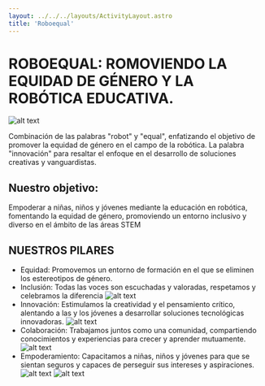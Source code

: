 ```yaml
---
layout: ../../../layouts/ActivityLayout.astro
title: 'Roboequal'
---
```


# ROBOEQUAL: ROMOVIENDO LA EQUIDAD DE GÉNERO Y LA ROBÓTICA EDUCATIVA.
![alt text](image-1.png)

Combinación de las palabras "robot" y "equal", enfatizando el objetivo de promover la equidad de género en el campo de la robótica. La palabra "innovación" para resaltar el enfoque en el desarrollo de soluciones creativas y vanguardistas.

## Nuestro objetivo:

Empoderar a niñas, niños y jóvenes mediante la educación en robótica, fomentando la equidad de género, promoviendo un entorno inclusivo y diverso en el ámbito de las áreas STEM
   

## NUESTROS PILARES

- Equidad: Promovemos un entorno de formación en el que se eliminen los estereotipos de género.
- Inclusión: Todas las voces son escuchadas y valoradas, respetamos y celebramos la diferencia
    ![alt text](image.png)
- Innovación: Estimulamos la creatividad y el pensamiento crítico, alentando a las y los jóvenes a desarrollar soluciones 
  tecnológicas innovadoras.
    ![alt text](image-2.png)
- Colaboración: Trabajamos juntos como una comunidad, compartiendo conocimientos y experiencias para crecer y aprender mutuamente.
  ![alt text](image-5.png)
- Empoderamiento: Capacitamos a niñas, niños y jóvenes para que se sientan seguros y capaces de perseguir sus intereses y aspiraciones.
  ![alt text](image-6.png)
  ![alt text](image-7.png)

<style></style>
   
 
